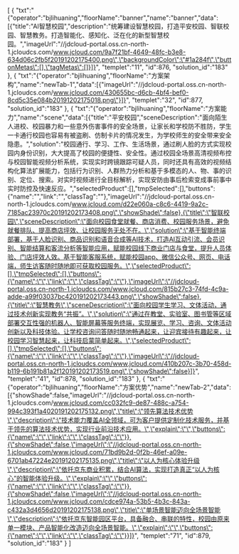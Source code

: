 [
	{
		"txt":"{\"operator\":\"bjlihuaning\",\"floorName\":\"banner\",\"name\":\"banner\",\"data\":[{\"title\":\"AI智慧校园\",\"description\":\"统筹建设智慧校园，打造平安校园、智联校园、智慧教务。打造智能化、感知化、泛在化的新型智慧校园。\",\"imageUrl\":\"//jdcloud-portal.oss.cn-north-1.jcloudcs.com/www.jcloud.com/9a7f21bf-4649-48fc-b3e8-634d06c2fb5f20191202175400.png\",\"backgroundColor\":\"#1a284f\",\"buttonMetas\":[],\"tagMetas\":[]}]}",
		"templet":"11",
		"id":876,
		"solution_id":"183"
	},
	{
		"txt":"{\"operator\":\"bjlihuaning\",\"floorName\":\"方案架构\",\"name\":\"newTab-1\",\"data\":[{\"imageUrl\":\"//jdcloud-portal.oss.cn-north-1.jcloudcs.com/www.jcloud.com/430655bc-d6cb-4bf4-bef0-8cd5c35e084b20191202175018.png\"}]}",
		"templet":"32",
		"id":877,
		"solution_id":"183"
	},
	{
		"txt":"{\"operator\":\"bjlihuaning\",\"floorName\":\"方案能力\",\"name\":\"scene\",\"data\":[{\"title\":\"平安校园\",\"sceneDescription\":\"面向陌生人进校、校园暴力和一些意外伤害事件的安全场景，让家长和学校防不胜防，学生一卡通行校园也容易有被盗刷、仿制卡片的情况发生，为学校师生的安全带来安全隐患。\",\"solution\":\"校园通行、学习、工作、生活场景，通过刷人脸的方式实现校园内身份识别，大大提高了校园的便捷性、安全性。通过校园全场景高清视频布控与校园智能视频分析系统，实现实时跨镜跟踪可疑人员，同时还具有高效的视频结构化算法扩展能力，包括行为识别、人群热力分析和基于多模态的人、物、事的识别、定位、搜索。对实时视频进行全目标解析，实现安防由事后检索变成事前事中实时防控及快速反应。\",\"selectedProduct\":[],\"tmpSelected\":[],\"buttons\":{\"name\":\"\",\"link\":\"\",\"classTag\":\"\"},\"imageUrl\":\"//jdcloud-portal.oss.cn-north-1.jcloudcs.com/www.jcloud.com/d22e060a-c8c6-4419-9a2c-7185ac23970c20191202173408.png\",\"showShade\":false},{\"title\":\"智联校园\",\"sceneDescription\":\"面向校园食堂就餐、商店消费、校园服务场景，避免就餐排队、提高商店坪效、让校园服务无处不在。\",\"solution\":\"基于智能终端部署，基于人脸识别、商品识别和语音合成等AI技术，打造AI互动引流、会员识别、智能结算和客流分析等智能应用，赋能校园线下商业门店与食堂，提升人员体验、门店坪效人效。基于智能客服系统，赋能校园app、微信公众号、网页、电话端，师生访客随时随地即可获取校园服务。\",\"selectedProduct\":[],\"tmpSelected\":[],\"buttons\":{\"name\":\"\",\"link\":\"\",\"classTag\":\"\"},\"imageUrl\":\"//jdcloud-portal.oss.cn-north-1.jcloudcs.com/www.jcloud.com/815b27c3-74fd-4c9a-adde-a99f03037bc420191202173443.png\",\"showShade\":false},{\"title\":\"智慧教务\",\"sceneDescription\":\"面向校园学生学习、文体活动，通过技术创新实现教务“共振”。\",\"solution\":\"通过在教堂、实验室、图书管等区域部署交互性强的机器人、智能屏幕等服务终端，实现展览、学习、咨询、文体活动创新以及科技体验。让学校咨询问答随时随地畅通起来，让迎宾接待有趣起来，让校园学习智慧起来，让科技启蒙简单起来。\",\"selectedProduct\":[],\"tmpSelected\":[],\"buttons\":{\"name\":\"\",\"link\":\"\",\"classTag\":\"\"},\"imageUrl\":\"//jdcloud-portal.oss.cn-north-1.jcloudcs.com/www.jcloud.com/410b207c-3b70-458d-b119-6b191b81a2f120191202173519.png\",\"showShade\":false}]}",
		"templet":"41",
		"id":878,
		"solution_id":"183"
	},
	{
		"txt":"{\"operator\":\"bjlihuaning\",\"floorName\":\"方案优势\",\"name\":\"newTab-2\",\"data\":[{\"showShade\":false,\"imageUrl\":\"//jdcloud-portal.oss.cn-north-1.jcloudcs.com/www.jcloud.com/cc032fc9-de87-488c-a754-994c393f1a4020191202175132.png\",\"title\":\"领先算法技术优势\",\"description\":\"技术能力覆盖AI全领域，可为客户提供定制化技术服务，并基于领先的算法技术优势，实现行业前沿技术应用。\",\"explain\":\"\",\"buttons\":{\"name\":\"\",\"link\":\"\",\"classTag\":\"\"}},{\"showShade\":false,\"imageUrl\":\"//jdcloud-portal.oss.cn-north-1.jcloudcs.com/www.jcloud.com/71bd9b2d-0f2b-46ef-a09e-6701ab47224e20191202175135.png\",\"title\":\"以人为核心体验升级\",\"description\":\"依托京东商业积累，结合AI算法，实现打造真正“以人为核心”的智能体验升级。\",\"explain\":\"\",\"buttons\":{\"name\":\"\",\"link\":\"\",\"classTag\":\"\"}},{\"showShade\":false,\"imageUrl\":\"//jdcloud-portal.oss.cn-north-1.jcloudcs.com/www.jcloud.com/cdce974a-53b5-4b3c-843a-c432a3d4656d20191202175138.png\",\"title\":\"单场景智能迈向全场景智能\",\"description\":\"依托京东智能园区平台，具备融合、串联的特性，校园由原来单一模块、产品智能化改造迈向全场景智能。\",\"explain\":\"\",\"buttons\":{\"name\":\"\",\"link\":\"\",\"classTag\":\"\"}}]}",
		"templet":"71",
		"id":879,
		"solution_id":"183"
	}
]